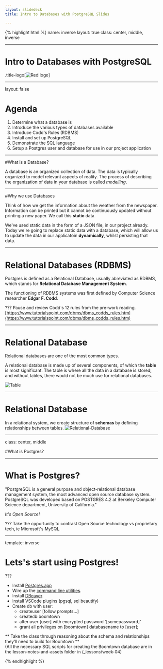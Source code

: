 ```yaml
---
layout: slidedeck
title: Intro to Databases with PostgreSQL Slides

---
```


{% highlight html %}
name: inverse
layout: true
class: center, middle, inverse

---
# Intro to Databases with PostgreSQL

.title-logo[![Red logo](/public/img/red-logo-white.svg)]

---
layout: false

# Agenda

1. Determine what a database is
2. Introduce the various types of databases available
3. Introduce Codd's Rules (RDBMS)
4. Install and set up PostgreSQL
5. Demonstrate the SQL language
6. Setup a Postgres user and database for use in our project application

---

#What is a Database?

A database is an organized collection of data. The data is typically organized to model relevant aspects of reality. The process of describing the organization of data in your database is called *modelling*.

---
#Why we use Databases

Think of how we get the information about the weather from the newspaper. Information can be printed but it cannot be continuously updated without printing a new paper. We call this **static** data. 

We've used static data in the form of a JSON file, in our project already. Today we're going to replace static data with a database, which will allow us to update the data in our applicatoin **dynamically**, whilst persisting that data.

---

# Relational Databases (RDBMS)

Postgres is defined as a Relational Database, usually abreviated as RDBMS, which stands for 
**Relational Database Management System**.

The functioning of RDBMS systems was first defined by Computer Science researcher **Edgar F. Codd**.

???
Pause and review Codd's 12 rules from the pre-work reading.
[https://www.tutorialspoint.com/dbms/dbms_codds_rules.htm](https://www.tutorialspoint.com/dbms/dbms_codds_rules.htm)

---

# Relational Database

Relational databases are one of the most common types.

A relational database is made up of several components, of which the **table** is most significant.  The table is where all the data in a database is stored, and without tables, there would not be much use for relational databases.

![Table](/public/img/slide-assets/sql-table.png)

---
# Relational Database

In a relational system, we create structure of **schemas** by defining relationships between tables.
![Relational-Database](/public/img/slide-assets/relational-databases.png)

---

class: center, middle

#What is Postgres?

---
# What is Postgres?

"PostgreSQL is a general purpose and object-relational database management system, the most advanced open source database system. PostgreSQL was developed based on POSTGRES 4.2 at Berkeley Computer Science department, University of California."

*It's Open Source!*

???
Take the opportunity to contrast Open Source technology vs proprietary tech, ie Microsoft's MySQL.

---

template: inverse

# Lets's start using Postgres!

???
- Install [Postgres.app](https://postgresapp.com/) 
- Wire up the [command line utilities](https://postgresapp.com/documentation/cli-tools.html). 
- Install [DBeaver](http://dbeaver.jkiss.org/) 
- Install VSCode plugins (pgsql, sql beautify)
- Create db with user: 
    - createuser [follow prompts...]
    - createdb boomtown
    - alter user [user] with encrypted password '[somepassword]'
    - grant all privileges on [boomtown] databasename to [user];

** Take the class through reasoning about the schema and relationships they'll need to build for Boomtown ** <br/>
(All the necessary SQL scripts for creating the Boomtown database are in the lesson-notes-and-assets folder in /_lessons/week-04) 

{% endhighlight %}
